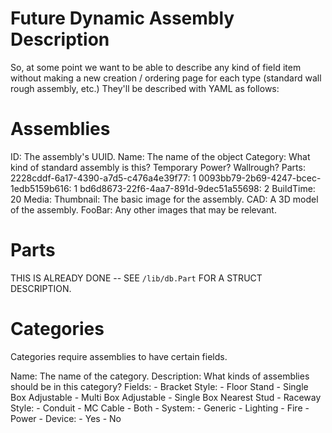 # Future Dynamic Assembly Description

So, at some point we want to be able to describe any kind of field item without making a new creation / ordering page for each type (standard wall rough assembly, etc.)
They'll be described with YAML as follows:

# Assemblies

ID: The assembly's UUID.
Name: The name of the object
Category: What kind of standard assembly is this? Temporary Power? Wallrough?
Parts:
    2228cddf-6a17-4390-a7d5-c476a4e39f77: 1
    0093bb79-2b69-4247-bcec-1edb5159b616: 1
    bd6d8673-22f6-4aa7-891d-9dec51a55698: 2
BuildTime: 20
Media:
    Thumbnail: The basic image for the assembly.
    CAD: A 3D model of the assembly.
    FooBar: Any other images that may be relevant.

# Parts

THIS IS ALREADY DONE -- SEE `/lib/db.Part` FOR A STRUCT DESCRIPTION.

# Categories

Categories require assemblies to have certain fields.

Name: The name of the category.
Description: What kinds of assemblies should be in this category?
Fields:
    - Bracket Style:
      - Floor Stand
      - Single Box Adjustable
      - Multi Box Adjustable
      - Single Box Nearest Stud
    - Raceway Style:
      - Conduit
      - MC Cable
      - Both
    - System:
      - Generic
      - Lighting
      - Fire
      - Power
    - Device:
      - Yes
      - No
